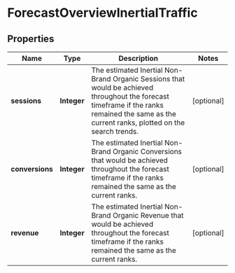 # ForecastOverviewInertialTraffic

## Properties
Name | Type | Description | Notes
------------ | ------------- | ------------- | -------------
**sessions** | **Integer** | The estimated Inertial Non-Brand Organic Sessions that would be achieved throughout the forecast timeframe if the ranks remained the same as the current ranks, plotted on the search trends. |  [optional]
**conversions** | **Integer** | The estimated Inertial Non-Brand Organic Conversions that would be achieved throughout the forecast timeframe if the ranks remained the same as the current ranks. |  [optional]
**revenue** | **Integer** | The estimated Inertial Non-Brand Organic Revenue that would be achieved throughout the forecast timeframe if the ranks remained the same as the current ranks. |  [optional]
